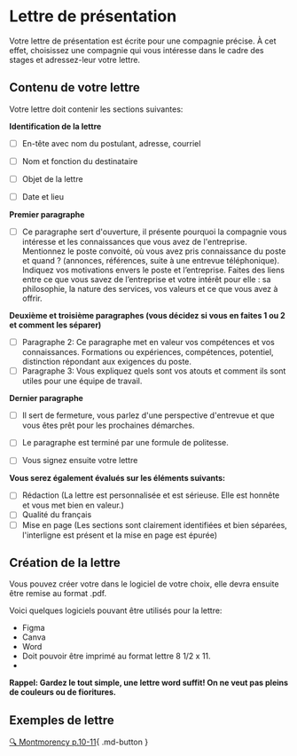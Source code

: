 
# Lettre de présentation

Votre lettre de présentation est écrite pour une compagnie précise. À cet effet, choisissez une compagnie qui vous intéresse dans le cadre des stages et adressez-leur votre lettre. 

## Contenu de votre lettre   

Votre lettre doit contenir les sections suivantes:     

**Identification de la lettre**

- [ ] En-tête avec nom du postulant, adresse, courriel
- [ ] Nom et fonction du destinataire
- [ ] Objet de la lettre
- [ ] Date et lieu

  
**Premier paragraphe**    

- [ ] Ce paragraphe sert d'ouverture, il présente pourquoi la compagnie vous intéresse et les connaissances que vous avez de l'entreprise. Mentionnez le poste convoité, où vous avez pris connaissance du poste et quand ? (annonces, références, suite à une entrevue téléphonique). Indiquez vos motivations envers le poste et l’entreprise. Faites des liens entre ce que vous savez de l’entreprise et votre intérêt pour elle : sa philosophie, la nature des services, vos valeurs et ce que vous avez à offrir. 

**Deuxième et troisième paragraphes (vous décidez si vous en faites 1 ou 2 et comment les séparer)**    

- [ ] Paragraphe 2: Ce paragraphe met en valeur vos compétences et vos connaissances. Formations ou expériences, compétences, potentiel, distinction répondant aux exigences du poste.
- [ ] Paragraphe 3: Vous expliquez quels sont vos atouts et comment ils sont utiles pour une équipe de travail.

**Dernier paragraphe**    

- [ ] Il sert de fermeture, vous parlez d'une perspective d'entrevue et que vous êtes prêt pour les prochaines démarches.
- [ ] Le paragraphe est terminé par une formule de politesse.
- [ ] Vous signez ensuite votre lettre


**Vous serez également évalués sur les éléments suivants:**     

- [ ] Rédaction (La lettre est personnalisée et est sérieuse. Elle est honnête et vous met bien en valeur.)
- [ ] Qualité du français
- [ ] Mise en page (Les sections sont clairement identifiées et bien séparées, l'interligne est présent et la mise en page est épurée)

## Création de la lettre
Vous pouvez créer votre dans le logiciel de votre choix, elle devra ensuite être remise au format .pdf. 

Voici quelques logiciels pouvant être utilisés pour la lettre:     

- Figma
- Canva
- Word
- Doit pouvoir être imprimé au format lettre 8 1/2 x 11.
- 
**Rappel: Gardez le tout simple, une lettre word suffit! On ne veut pas pleins de couleurs ou de fioritures.**

## Exemples de lettre
[🔍 Montmorency p.10-11](https://www.cmontmorency.qc.ca/wp-content/uploads/2023/11/Petit-guide-de-recherche-demploi.pdf){ .md-button }      





